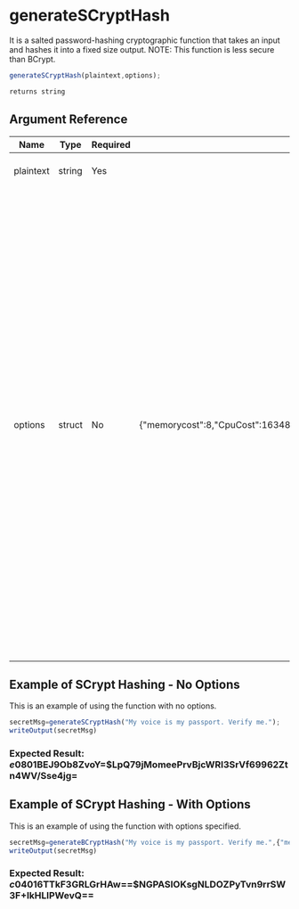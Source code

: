# generateSCryptHash

It is a salted password-hashing cryptographic function that takes an input and hashes it into a fixed size output.
NOTE: This function is less secure than BCrypt.

```javascript
generateSCryptHash(plaintext,options);
```

```javascript
returns string
```

## Argument Reference

| Name | Type | Required | Default | Description |
| --- | --- | --- | --- | --- |
| plaintext | string | Yes |  | The input string to hash. |
| options | struct | No | {"memorycost":8,"CpuCost":16348,"Parallel":1,"KeyLength":32,"saltLength":8} | A struct containing the optional values:<br />- memorycost - Default is 8.<br />- CpuCost - CPU cost of the algorithm (as defined in scrypt, this is `N`) that must be a power of 2 and greater than 1. Default is currently 16,348 or 2^14.<br />- Parallel - the parallelization of the algorithm (as defined in scrypt, this is `P`). Default is currently 1.<br />- Keylength - key length for the algorithm (as defined in scrypt, this is `dkLen`). Default is currently 32.<br />- saltLength - length of the salt to use. Default is 8. |

## Example of SCrypt Hashing - No Options

This is an example of using the function with no options.

```javascript
secretMsg=generateSCryptHash("My voice is my passport. Verify me.");
writeOutput(secretMsg)
```

### Expected Result: $e0801$BEJ9Ob8ZvoY=$LpQ79jMomeePrvBjcWRl3SrVf69962Ztn4WV/Sse4jg=

## Example of SCrypt Hashing - With Options

This is an example of using the function with options specified.

```javascript
secretMsg=generateBCryptHash("My voice is my passport. Verify me.",{"memorycost":4,"CpuCost":4096,"Parallel":1,"KeyLength":28,"saltLength":10});
writeOutput(secretMsg)
```

### Expected Result: $c0401$6TTkF3GRLGrHAw==$NGPASIOKsgNLDOZPyTvn9rrSW3F+IkHLlPWevQ==
